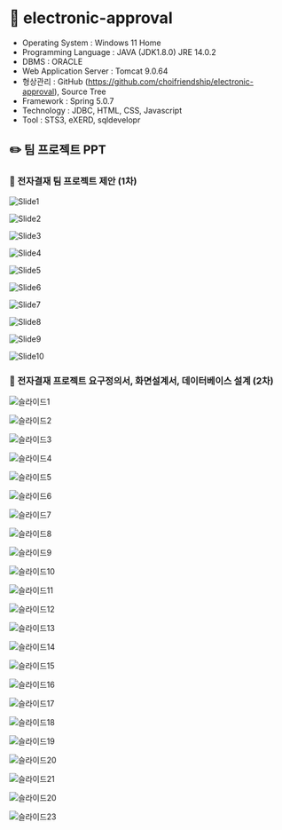 # 📒 electronic-approval

- Operating System : Windows 11 Home
- Programming Language : JAVA (JDK1.8.0) JRE 14.0.2
- DBMS : ORACLE
- Web Application Server : Tomcat 9.0.64
- 형상관리 : GitHub (https://github.com/choifriendship/electronic-approval), Source Tree
- Framework : Spring 5.0.7
- Technology : JDBC, HTML, CSS, Javascript
- Tool : STS3, eXERD, sqldevelopr


## ✏️ 팀 프로젝트 PPT


### 📝 전자결재 팀 프로젝트 제안 (1차)

![Slide1](https://user-images.githubusercontent.com/101532396/179870754-03eaf807-0c10-495c-a473-c66b1eef0c12.jpg)

![Slide2](https://user-images.githubusercontent.com/101532396/179870762-ffd6e4aa-d8c9-46b3-9ff9-c1bb6324f5a8.jpg)

![Slide3](https://user-images.githubusercontent.com/101532396/179870767-5ee7d4b5-8f8e-4d0f-9b46-e2f3c485aa07.jpg)

![Slide4](https://user-images.githubusercontent.com/101532396/179870773-51604a3a-559d-4502-aa19-6189a9c8addc.jpg)

![Slide5](https://user-images.githubusercontent.com/101532396/179870775-d0eb1508-2614-45ab-a16e-5dba2a84712b.jpg)

![Slide6](https://user-images.githubusercontent.com/101532396/179870777-a85c92cb-b380-48d7-bb10-effabae79ff7.jpg)

![Slide7](https://user-images.githubusercontent.com/101532396/179870779-4e605a9e-3417-45f4-9530-2bf84b5a9e7c.jpg)

![Slide8](https://user-images.githubusercontent.com/101532396/179870782-d4e91f60-df66-4134-971c-8717c583879c.jpg)

![Slide9](https://user-images.githubusercontent.com/101532396/179870787-85351c46-c19d-4d2b-8181-d6b233f7a76b.jpg)

![Slide10](https://user-images.githubusercontent.com/101532396/179870789-0cbd2fed-d4ee-4972-9bdf-0d50c9fbf464.jpg)



### 📝 전자결재 프로젝트 요구정의서, 화면설계서, 데이터베이스 설계 (2차)

![슬라이드1](https://user-images.githubusercontent.com/101532396/179868946-794f3ad4-b085-4faa-b77b-fa16ccb36be1.JPG)

![슬라이드2](https://user-images.githubusercontent.com/101532396/179868948-36f3d5c7-f7ad-45b0-97a8-8049b2c299cf.JPG)

![슬라이드3](https://user-images.githubusercontent.com/101532396/179868958-6f8ee673-d2bb-4e0e-9127-2f6ac362deb2.JPG)

![슬라이드4](https://user-images.githubusercontent.com/101532396/179868962-7f0c16da-f819-4871-b9b2-a93df48b2ecf.JPG)

![슬라이드5](https://user-images.githubusercontent.com/101532396/179868965-30ea7fcc-be33-4b0c-bfa5-89504727fcd3.JPG)

![슬라이드6](https://user-images.githubusercontent.com/101532396/179868969-5a5a07ee-ad7a-4ac6-91cb-463a28ea5a79.JPG)

![슬라이드7](https://user-images.githubusercontent.com/101532396/179868982-d5540199-f7f2-41c0-a5a9-42a88cf4a00a.JPG)

![슬라이드8](https://user-images.githubusercontent.com/101532396/179868988-925d3f24-1f47-460a-9668-b7f620925e44.JPG)

![슬라이드9](https://user-images.githubusercontent.com/101532396/179868991-9b4a430b-3beb-4839-9cac-027fad22d664.JPG)

![슬라이드10](https://user-images.githubusercontent.com/101532396/179868992-19ac0b65-6cfe-4198-8e7e-c111b80d000c.JPG)

![슬라이드11](https://user-images.githubusercontent.com/101532396/179868999-2fae912f-5e6d-44be-87a0-3ef0a6374f25.JPG)

![슬라이드12](https://user-images.githubusercontent.com/101532396/179869000-61c2365d-c90d-441f-a7e9-0e5eb251759a.JPG)

![슬라이드13](https://user-images.githubusercontent.com/101532396/179869006-7b6e6c19-f341-4f60-a71d-b2a9f985973d.JPG)

![슬라이드14](https://user-images.githubusercontent.com/101532396/179869008-bc64a5cf-bb94-44a8-bdf5-9ac243f0c114.JPG)

![슬라이드15](https://user-images.githubusercontent.com/101532396/179869022-ba686fbf-743b-4232-8cdd-326774f0c817.JPG)

![슬라이드16](https://user-images.githubusercontent.com/101532396/179869028-cb597b8b-94e5-4430-bb63-a0db2734c213.JPG)

![슬라이드17](https://user-images.githubusercontent.com/101532396/179869033-0e216647-ef39-4e2f-ab18-0ee5d42a6a70.JPG)

![슬라이드18](https://user-images.githubusercontent.com/101532396/179869039-d4de6c50-0125-4125-9107-f373d285eba9.JPG)

![슬라이드19](https://user-images.githubusercontent.com/101532396/179869043-99769593-75f9-4acf-bbd3-ad264508bf30.JPG)

![슬라이드20](https://user-images.githubusercontent.com/101532396/179869049-f12535b4-b49d-4d01-8335-894016838a04.JPG)

![슬라이드21](https://user-images.githubusercontent.com/101532396/179869012-a5c38877-d544-46ca-b9fc-6916819eb961.JPG)

![슬라이드20](https://user-images.githubusercontent.com/101532396/179869049-f12535b4-b49d-4d01-8335-894016838a04.JPG)

![슬라이드23](https://user-images.githubusercontent.com/101532396/179869062-685a8459-1e74-474b-8d33-0399ca400f1a.JPG)
